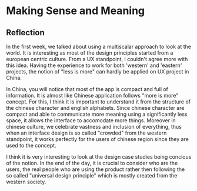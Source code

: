 
# Making Sense and Meaning

## Reflection

In the first week, we talked about using a multiscalar approach to look at the world. It is interesting as most of the design principles started from a european centric culture. From a UX standpoint, I couldn't agree more with this idea. Having the experience to work for both 'western' and 'eastern' projects, the notion of "less is more" can hardly be applied on UX project in China. 

In China, you will notice that most of the app is compact and full of information. It is almost like Chinese application follows "more is more" concept. For this, I think it is important to understand it from the structure of the chinese character and english alphabets. Since chinese character are compact and able to communicate more meaning using a significantly less space, it allows the interface to accomodate more things. Moreover in chinese culture, we celebrate vastness and inclusion of everything, thus when an interface design is so called "crowded" from the western standpoint, it works perfectly for the users of chinese region since they are used to the concept.

I think it is very interesting to look at the design case studies being concious of the notion. In the end of the day, it is crucial to consider who are the users, the real people who are using the product rather then following the so called "universal design principle" which is mostly created from the western society.




